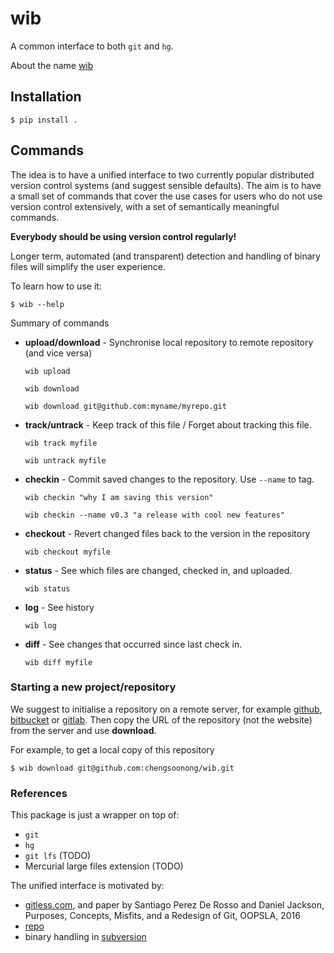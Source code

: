 # wib
A common interface to both ```git``` and ```hg```.

About the name [wib](https://en.wikipedia.org/wiki/Worse_is_better)

## Installation

    $ pip install .

## Commands

The idea is to have a unified interface to two currently popular distributed version control
systems (and suggest sensible defaults). The aim is to have a small set of commands that
cover the use cases for users who do not use version control extensively, with a set of
semantically meaningful commands.

**Everybody should be using version control regularly!**

Longer term, automated (and transparent) detection and handling of binary files
will simplify the user experience.

To learn how to use it:

    $ wib --help

Summary of commands

* **upload/download** - Synchronise local repository to remote repository (and vice versa)

  ```wib upload```

  ```wib download```

  ```wib download git@github.com:myname/myrepo.git```

* **track/untrack** - Keep track of this file / Forget about tracking this file.

  ```wib track myfile```

  ```wib untrack myfile```

* **checkin** - Commit saved changes to the repository. Use ```--name``` to tag.

  ```wib checkin "why I am saving this version"```

  ```wib checkin --name v0.3 "a release with cool new features"```

* **checkout** - Revert changed files back to the version in the repository

  ```wib checkout myfile```

* **status** - See which files are changed, checked in, and uploaded.

  ```wib status```

* **log** - See history

  ```wib log```

* **diff** - See changes that occurred since last check in.

  ```wib diff myfile```

### Starting a new project/repository

We suggest to initialise a repository on a remote server, for example
[github](https://github.com/), [bitbucket](https://bitbucket.org) or
[gitlab](https://about.gitlab.com).
Then copy the URL of the repository (not the website) from the server and use **download**.

For example, to get a local copy of this repository

    $ wib download git@github.com:chengsoonong/wib.git
    
### References
This package is just a wrapper on top of:
* ```git```
* ```hg```
* ```git lfs```  (TODO)
* Mercurial large files extension  (TODO)

The unified interface is motivated by:
* [gitless.com](gitless.com), and paper by Santiago Perez De Rosso and Daniel Jackson, Purposes, Concepts, Misfits, and a Redesign of Git, OOPSLA, 2016
* [repo](http://source.android.com/source/using-repo.html)
* binary handling in [subversion]( \url{http://svnbook.red-bean.com/en/1.6/svn.forcvs.binary-and-trans.html)

